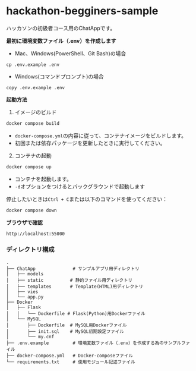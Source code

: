 # hackathon-begginers-sample
ハッカソンの初級者コース用のChatAppです。

**最初に環境変数ファイル（.env）を作成します**
- Mac、Windows(PowerShell、Git Bash)の場合
```
cp .env.example .env
```
- Windows(コマンドプロンプト)の場合
```
copy .env.example .env
```

**起動方法**
1. イメージのビルド

```.sh
docker compose build
```
- `docker-compose.yml`の内容に従って、コンテナイメージをビルドします。
- 初回または依存パッケージを更新したときに実行してください。

2. コンテナの起動

```.sh
docker compose up
```
- コンテナを起動します。
- `-d`オプションをつけるとバックグラウンドで起動します

停止したいときは`Ctrl + C`または以下のコマンドを使ってください：
```.sh
docker compose down
```

**ブラウザで確認**
```
http://localhost:55000
```


### ディレクトリ構成
```
.
├── ChatApp              # サンプルアプリ用ディレクトリ
│   ├── models
│   ├── static          # 静的ファイル用ディレクトリ
│   ├── templates       # Template(HTML)用ディレクトリ
│   ├── vies
│   └── app.py
├── Docker
│   ├── Flask
│   │   └── Dockerfile # Flask(Python)用Dockerファイル
│   └── MySQL
│       ├── Dockerfile  # MySQL用Dockerファイル
│       ├── init.sql    # MySQL初期設定ファイル
│       └── my.cnf
├── .env.example         # 環境変数ファイル（.env）を作成する為のサンプルファイル
├── docker-compose.yml   # Docker-composeファイル
└── requirements.txt     # 使用モジュール記述ファイル
```
